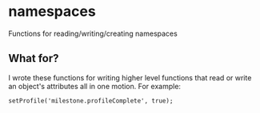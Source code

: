 # namespaces #

Functions for reading/writing/creating namespaces

## What for? ##

I wrote these functions for writing higher level functions that read or write an object's attributes all in one motion. For example:

    setProfile('milestone.profileComplete', true);
